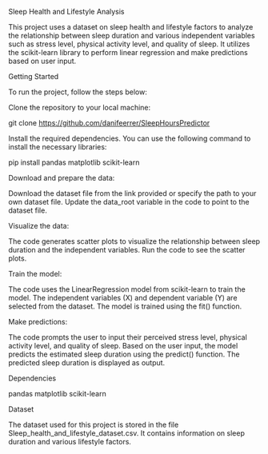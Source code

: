 Sleep Health and Lifestyle Analysis

This project uses a dataset on sleep health and lifestyle factors to analyze the relationship between sleep duration and various independent variables such as stress level, physical activity level, and quality of sleep. It utilizes the scikit-learn library to perform linear regression and make predictions based on user input.

Getting Started

To run the project, follow the steps below:

Clone the repository to your local machine:

git clone https://github.com/danifeerrer/SleepHoursPredictor
        
Install the required dependencies. You can use the following command to install the necessary libraries:

pip install pandas matplotlib scikit-learn

Download and prepare the data:

Download the dataset file from the link provided or specify the path to your own dataset file.
Update the data_root variable in the code to point to the dataset file.

Visualize the data:

The code generates scatter plots to visualize the relationship between sleep duration and the independent variables.
Run the code to see the scatter plots.

Train the model:

The code uses the LinearRegression model from scikit-learn to train the model.
The independent variables (X) and dependent variable (Y) are selected from the dataset.
The model is trained using the fit() function.

Make predictions:

The code prompts the user to input their perceived stress level, physical activity level, and quality of sleep.
Based on the user input, the model predicts the estimated sleep duration using the predict() function.
The predicted sleep duration is displayed as output.

Dependencies
        
pandas
matplotlib
scikit-learn

        
Dataset
        
The dataset used for this project is stored in the file Sleep_health_and_lifestyle_dataset.csv. It contains information on sleep duration and various lifestyle factors.
